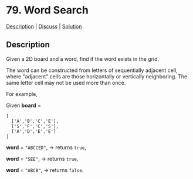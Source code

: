 # 79. Word Search

[Description](https://leetcode.com/problems/word-search/description/) | 
[Discuss](https://leetcode.com/problems/word-search/discuss/) | 
[Solution](https://leetcode.com/problems/word-search/solution/)

## Description

Given a 2D board and a word, find if the word exists in the grid.

The word can be constructed from letters of sequentially adjacent cell, where "adjacent" cells are those horizontally or vertically neighboring. The same letter cell may not be used more than once.

For example,  

Given **board** = 
```
[
  ['A','B','C','E'],
  ['S','F','C','S'],
  ['A','D','E','E']
]
```

**word** = `"ABCCED"`, -> returns `true`,  

**word** = `"SEE"`, -> returns `true`,  

**word** = `"ABCB"`, -> returns `false`.  
